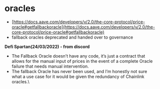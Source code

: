 # oracles

* [https://docs.aave.com/developers/v/2.0/the-core-protocol/price-oracle#getfallbackoracle](https://docs.aave.com/developers/v/2.0/the-core-protocol/price-oracle#getfallbackoracle)
* fallback oracles deprecated and handed over to governance

**Defi Spartan(24/03/2022) - from discord**

* The Fallback Oracle doesn’t have any code, it’s just a contract that allows for the manual input of prices in the event of a complete Oracle failure that needs manual intervention.
* The fallback Oracle has never been used, and I’m honestly not sure what a use case for it would be given the redundancy of Chainlink oracles.\

